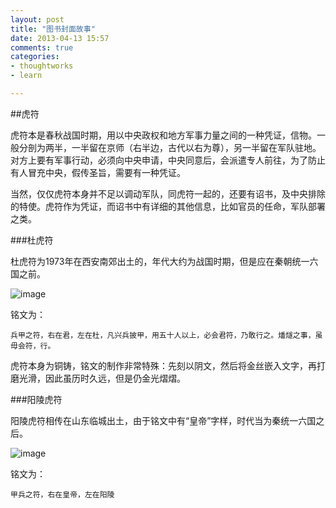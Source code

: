 ```yaml
---
layout: post
title: "图书封面故事"
date: 2013-04-13 15:57
comments: true
categories:
- thoughtworks
- learn

---
```


##虎符

虎符本是春秋战国时期，用以中央政权和地方军事力量之间的一种凭证，信物。一般分剖为两半，一半留在京师（右半边，古代以右为尊），另一半留在军队驻地。对方上要有军事行动，必须向中央申请，中央同意后，会派遣专人前往，为了防止有人冒充中央，假传圣旨，需要有一种凭证。

当然，仅仅虎符本身并不足以调动军队，同虎符一起的，还要有诏书，及中央排除的特使。虎符作为凭证，而诏书中有详细的其他信息，比如官员的任命，军队部署之类。

###杜虎符

杜虎符为1973年在西安南郊出土的，年代大约为战国时期，但是应在秦朝统一六国之前。

![image](http://abruzzi.github.com/images/2013/04/jscp-conver.jpg)

铭文为：

```
兵甲之符，右在君，左在杜，凡兴兵披甲，用五十人以上，必会君符，乃敢行之。燔燧之事，虽毋会符，行。
```

虎符本身为铜铸，铭文的制作非常特殊：先刻以阴文，然后将金丝嵌入文字，再打磨光滑，因此虽历时久远，但是仍金光熠熠。


###阳陵虎符

阳陵虎符相传在山东临城出土，由于铭文中有“皇帝”字样，时代当为秦统一六国之后。

![image](http://abruzzi.github.com/images/2013/04/yangling-tiger-seal.resized.jpg)

铭文为：
	
```
甲兵之符，右在皇帝，左在阳陵
```	
